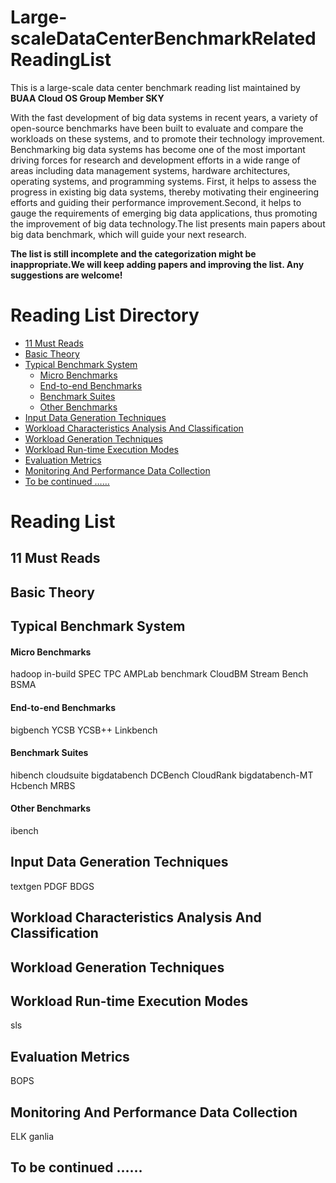 # Large-scaleDataCenterBenchmarkRelatedReadingList
This is a large-scale data center benchmark reading list maintained by **BUAA Cloud OS Group Member SKY**  

With the fast development of big data systems in recent years, a variety of open-source benchmarks have been built to evaluate and compare the workloads on these systems, and to promote their technology improvement. Benchmarking big data systems has become one of the most important driving forces for research and development efforts in a wide range of areas including data management systems, hardware architectures, operating systems, and programming systems. First, it helps to assess the progress in existing big data systems, thereby motivating their engineering efforts and guiding their performance improvement.Second, it helps to gauge the requirements of emerging big data applications, thus promoting the improvement of big data technology.The list presents  main papers about big data benchmark, which will guide your next research.

**The list is still incomplete and the categorization might be inappropriate.We will keep adding papers and improving the list. Any suggestions are welcome!**

# Reading List Directory  
* [11 Must Reads](#11_must_reads)
* [Basic Theory](#basic_theory)
* [Typical Benchmark System](#typical_benchmark_system)
    * [Micro Benchmarks](#micro_benchmarks)
    * [End-to-end Benchmarks](#end-to-end_benchmarks)
    * [Benchmark Suites](#benchmark_suites)
    * [Other Benchmarks](#other_benchmarks)
* [Input Data Generation Techniques](#input_data_generation_techniques)
* [Workload Characteristics Analysis And Classification](#workload_characteristics_analysis_and_classification)
* [Workload Generation Techniques](#workload_generation_techniques)
* [Workload Run-time Execution Modes](#workload_run-time_execution_models)
* [Evaluation Metrics](#evaluation_metrics)
* [Monitoring And Performance Data Collection](#monitoring_and_performance_data_collection)
* [To be continued ……](#99)

# Reading List
<h2 id="11_must_reads">11 Must Reads</h2>

<h2 id="basic_theory">Basic Theory</h2>

<h2 id="typical_benchmark_system">Typical Benchmark System</h2>
<h4 id="micro_benchmarks">Micro Benchmarks</h4>
hadoop in-build  
SPEC  
TPC  
AMPLab benchmark  
CloudBM  
Stream Bench  
BSMA
<h4 id="end-to-end_benchmarks">End-to-end Benchmarks</h4>
bigbench
YCSB  
YCSB++  
Linkbench

<h4 id="benchmark_suites">Benchmark Suites</h4>
hibench  
cloudsuite  
bigdatabench  
DCBench  
CloudRank  
bigdatabench-MT  
Hcbench  
MRBS  

<h4 id="other_benchmarks">Other Benchmarks</h4>
ibench  

<h2 id="input_data_generation_techniques">Input Data Generation Techniques</h2>
textgen  
PDGF  
BDGS  

<h2 id="workload_characteristics_analysis_and_classification">Workload Characteristics Analysis And Classification</h2>

<h2 id="workload_generation_techniques">Workload Generation Techniques</h2>

<h2 id="workload_run-time_execution_models">Workload Run-time Execution Modes</h2>
sls  

<h2 id="evaluation_metrics">Evaluation Metrics</h2>
BOPS  

<h2 id="monitoring_and_performance_data_collection">Monitoring And Performance Data Collection</h2>
ELK  
ganlia  

<h2 id="99">To be continued ……</h2>